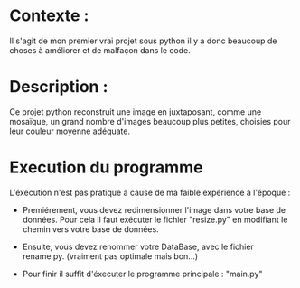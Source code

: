 # Contexte : 
 Il s'agit de mon premier vrai projet sous python il y a donc beaucoup de choses à améliorer et de malfaçon dans le code.
 
# Description : 
Ce projet python reconstruit une image en juxtaposant, comme une mosaïque, un grand nombre d'images beaucoup plus petites, choisies pour leur couleur moyenne adéquate.

# Execution du programme 
L'éxecution n'est pas pratique à cause de ma faible expérience à l'époque : 

* Premiérement, vous devez redimensionner l'image dans votre base de données. Pour cela il faut exécuter le fichier "resize.py" en modifiant le chemin vers votre base de données.

* Ensuite, vous devez renommer votre DataBase, avec le fichier rename.py. (vraiment pas optimale mais bon...)

* Pour finir il suffit d'éxecuter le programme principale : "main.py"
